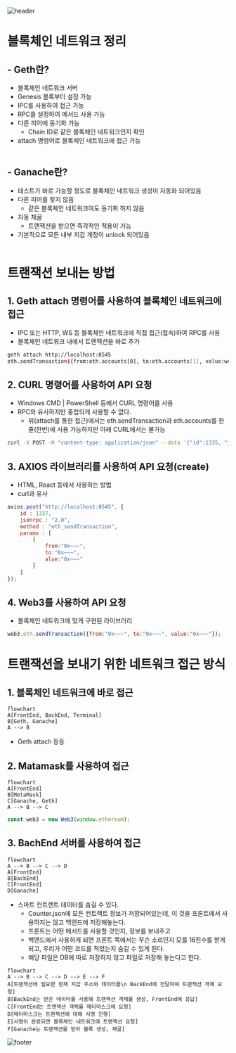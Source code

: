 ![header](https://capsule-render.vercel.app/api?type=waving&color=gradient&height=300&section=header&text=Blockchain-Network&fontAlignY=40&fontSize=100&desc=&descAlignY=65&animation=twinkling)

# 블록체인 네트워크 정리
## - Geth란?
- 블록체인 네트워크 서버
- Genesis 블록부터 설정 가능
- IPC를 사용하여 접근 가능
- RPC를 설정하여 메서드 사용 가능
- 다른 피어에 동기화 가능
  - Chain ID로 같은 블록체인 네트워크인지 확인
- attach 명령어로 블록체인 네트워크에 접근 가능
<br/><br/>

## - Ganache란?
- 테스트가 바로 가능할 정도로 블록체인 네트워크 생성이 자동화 되어있음
- 다른 피어를 찾지 않음
  - 같은 블록체인 네트워크여도 동기화 하지 않음
- 자동 채굴
  - 트랜잭션을 받으면 즉각적인 적용이 가능
- 기본적으로 모든 내부 지갑 계정이 unlock 되어있음
<br/><br/>

# 트랜잭션 보내는 방법
## 1. Geth attach 명령어를 사용하여 블록체인 네트워크에 접근
- IPC 또는 HTTP, WS 등 블록체인 네트워크에 직접 접근(접속)하여 RPC를 사용
- 블록체인 네트워크 내에서 트랜잭션을 바로 추가
```bash
geth attach http://localhost:8545
eth.sendTransaction({from:eth.accounts[0], to:eth.accounts[1], value:web3.toWei(1, "ether")})
```

## 2. CURL 명령어를 사용하여 API 요청
- Windows CMD | PowerShell 등에서 CURL 명령어를 사용
- RPC와 유사하지만 중첩되게 사용할 수 없다.
  - 위(attach를 통한 접근)에서는 eth.sendTransaction과 eth.accounts를 한 줄(한번)에 사용 가능하지만 아래 CURL에서는 불가능
```bash
curl -X POST -H "content-type: application/json" --data '{"id":1335, "jsonrpc":"2.0", "method":"eth_sendTransaction", "params":[{"from":"0x~~~", "to":"0x~~~", "value":"0x~~~"}]}' http://localhost:8545
```

## 3. AXIOS 라이브러리를 사용하여 API 요청(create)
- HTML, React 등에서 사용하는 방법
- curl과 유사
```js
axios.post("http://localhost:8545", {
    id : 1337,
    jsonrpc : "2.0",
    method : "eth_sendTransaction",
    params : [
        {
            from:"0x~~~", 
            to:"0x~~~", 
            alue:"0x~~~"
        }
    ]
});
```

## 4. Web3를 사용하여 API 요청
- 블록체인 네트워크에 맞게 구현된 라이브러리
```js
web3.eth.sendTransaction({from:"0x~~~", to:"0x~~~", value:"0x~~~"});
```


# 트랜잭션을 보내기 위한 네트워크 접근 방식 
## 1. 블록체인 네트워크에 바로 접근
```mermaid
flowchart
A[FrontEnd, BackEnd, Terminal]
B[Geth, Ganache]
A --> B
```
- Geth attach 등등

## 2. Matamask를 사용하여 접근
```mermaid
flowchart
A[FrontEnd]
B[MetaMask]
C[Ganache, Geth]
A --> B --> C
```
```js
const web3 = new Web3(window.ethereum);
```

## 3. BachEnd 서버를 사용하여 접근
```mermaid
flowchart
A --> B --> C --> D
A[FrontEnd]
B[BackEnd]
C[FrontEnd]
D[Ganache]
```
- 스마트 컨트랜트 데이터를 숨길 수 있다.
  - Counter.json에 모든 컨트랙트 정보가 저장되어있는데, 이 것을 프론트에서 사용하지는 않고 백엔드에 저장해놓는다.
  - 프론트는 어떤 메서드를 사용할 것인지, 정보를 보내주고
  - 백엔드에서 사용하게 되면 프론트 쪽에서는 무슨 소리인지 모를 16진수를 받게 되고, 우리가 어떤 코드를 적었는지 숨길 수 있게 된다.
  - 해당 파일은 DB에 따로 저장하지 않고 파일로 저장해 놓는다고 한다.
```mermaid
flowchart
A --> B --> C --> D --> E --> F
A[트랜잭션에 필요한 현재 지갑 주소와 데이터를\n BackEnd에 전달하여 트랜잭션 객체 요청]
B[BackEnd는 받은 데이터를 사용해 트랜잭션 객체를 생성, FrontEnd에 응답]
C[FrontEnd는 트랜잭션 객체를 메타마스크에 요청]
D[메타마스크는 트랜잭션에 대해 서명 진행]
E[서명이 완료되면 블록체인 네트워크에 트랜잭션 요청]
F[Ganache는 트랜잭션을 받아 블록 생성, 채굴]
```


![footer](https://capsule-render.vercel.app/api?section=footer&type=waving&color=e2e4e3&height=130)